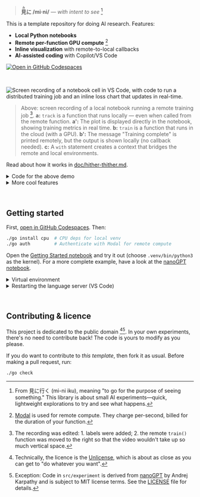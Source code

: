 
> **<ruby>見<rt>み</rt>に</ruby> /mi·ni/** — _with intent to see_ [^etymology]

[^etymology]: From 見に行く (mi-ni iku), meaning "to go for the purpose of seeing something." This library is about small AI experiments—quick, lightweight explorations to try and see what happens.

This is a template repository for doing AI research. Features:

- **Local Python notebooks**
- **Remote per-function GPU compute** [^modal]
- **Inline visualization** with remote-to-local callbacks
- **AI-assisted coding** with Copilot/VS Code

[![Open in GitHub Codespaces](https://github.com/codespaces/badge.svg)](https://codespaces.new/z0u/mi-ni)

&nbsp;

![Screen recording of a notebook cell in VS Code, with code to run a distributed training job and an inline loss chart that updates in real-time.](https://github.com/user-attachments/assets/c2b49baa-b064-4425-ab92-f183f90374a3)

> Above: screen recording of a local notebook running a remote training job [^edited]. **a:** `track` is a function that runs locally — even when called from the remote function. **a':** The plot is displayed directly in the notebook, showing training metrics in real time. **b:** `train` is a function that runs in the cloud (with a GPU). **b':** The message "Training complete" is printed remotely, but the output is shown locally (no callback needed). **c:** A `with` statement creates a context that bridges the remote and local environments.

[^edited]: The recording was edited: 1. labels were added; 2. the remote `train()` function was moved to the right so that the video wouldn't take up so much vertical space.

Read about how it works in [doc/hither-thither.md](doc/hither-thither.md).

<details><summary>Code for the above demo</summary>

The code shown in the screen recording is:

```python
@run.hither
async def track(loss: float):
    history.append(loss)
    plot(history)

@run.thither(gpu='L4')
async def train(epochs: int, track):
    for _ in range(epochs):
        track(some_training_function())
    print('Training complete')

async with run(), track as callback:
    await train(25, callback)
```
</details>

<details><summary>More cool features</summary>

- [Dev container][dc] for a consistent environment, both locally and in [Codespaces][codespaces]
- ML stack ([PyTorch, Polars, etc.](pyproject.toml))
- Modern package management with [uv]
- Pre-configured for good engineering practices: tests, linting, type-checking (optional!)
</details>

[^modal]: [Modal] is used for remote compute. They charge per-second, billed for the duration of your function.


&nbsp;

## Getting started

First, [open in GitHub Codespaces](https://codespaces.new/z0u/mi-ni). Then:

```bash
./go install cpu  # CPU deps for local venv
./go auth         # Authenticate with Modal for remote compute
```

Open the [Getting Started notebook][getting-started] and try it out (choose `.venv/bin/python3` as the kernel). For a more complete example, have a look at the [nanoGPT notebook](nanogpt.ipynb).

[getting-started]: getting-started.ipynb
[codespaces]: https://github.com/features/codespaces


<details><summary>Virtual environment</summary>

The Python environment is configured when the dev container is created.

Use [uv] to add and remove packages, and to run scripts:

```bash
uv add plotly --group local
uv run python example.py
```
</details>

<details>
<summary>Restarting the language server (VS Code)</summary>

If you open a Python file before the setup is complete, you may need to restart the Python language server.

- Open a `.py` or `.ipynb` file
- Open the command pallette with <kbd>⇧</kbd><kbd>⌘</kbd><kbd>P</kbd> or <kbd>Ctrl</kbd><kbd>Shift</kbd><kbd>P</kbd>
- Run _Python: Restart Language Server_.
</details>

[dc]: https://containers.dev
[Modal]: https://modal.com
[uv]: https://astral.sh/uv


&nbsp;

## Contributing & licence

This project is dedicated to the public domain [^unlicense][^attrib]. In your own experiments, there's no need to contribute back! The code is yours to modify as you please.

If you do want to contribute to _this template_, then fork it as usual. Before making a pull request, run:

```bash
./go check
```

[^not-fork]: Since your project isn't a fork, you don't need to worry about keeping the code in sync, and you can add and remove Python packages as you wish.

[^unlicense]: Technically, the licence is the [Unlicense](https://unlicense.org), which is about as close as you can get to "do whatever you want".

[^attrib]: Exception: Code in `src/experiment` is derived from [nanoGPT](https://github.com/karpathy/nanoGPT) by Andrej Karpathy and is subject to MIT license terms. See the [LICENSE](LICENSE) file for details.
